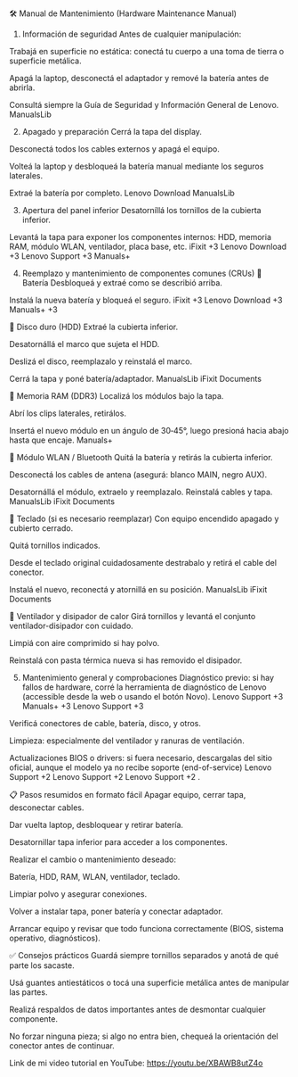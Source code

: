 🛠️ Manual de Mantenimiento (Hardware Maintenance Manual)
1. Información de seguridad
Antes de cualquier manipulación:

Trabajá en superficie no estática: conectá tu cuerpo a una toma de tierra o superficie metálica.

Apagá la laptop, desconectá el adaptador y remové la batería antes de abrirla.

Consultá siempre la Guía de Seguridad y Información General de Lenovo. 
ManualsLib

2. Apagado y preparación
Cerrá la tapa del display.

Desconectá todos los cables externos y apagá el equipo.

Volteá la laptop y desbloqueá la batería manual mediante los seguros laterales.

Extraé la batería por completo. 
Lenovo Download
ManualsLib

3. Apertura del panel inferior
Desatorníllá los tornillos de la cubierta inferior.

Levantá la tapa para exponer los componentes internos: HDD, memoria RAM, módulo WLAN, ventilador, placa base, etc. 
iFixit
+3
Lenovo Download
+3
Lenovo Support
+3
Manuals+

4. Reemplazo y mantenimiento de componentes comunes (CRUs)
🔧 Batería
Desbloqueá y extraé como se describió arriba.

Instalá la nueva batería y bloqueá el seguro. 
iFixit
+3
Lenovo Download
+3
Manuals+
+3

💾 Disco duro (HDD)
Extraé la cubierta inferior.

Desatornállá el marco que sujeta el HDD.

Deslizá el disco, reemplazalo y reinstalá el marco.

Cerrá la tapa y poné batería/adaptador. 
ManualsLib
iFixit Documents

🧠 Memoria RAM (DDR3)
Localizá los módulos bajo la tapa.

Abrí los clips laterales, retirálos.

Insertá el nuevo módulo en un ángulo de 30‑45°, luego presioná hacia abajo hasta que encaje. 
Manuals+

📡 Módulo WLAN / Bluetooth
Quitá la batería y retirás la cubierta inferior.

Desconectá los cables de antena (asegurá: blanco MAIN, negro AUX).

Desatornállá el módulo, extraelo y reemplazalo. Reinstalá cables y tapa. 
ManualsLib
iFixit Documents

🎹 Teclado (si es necesario reemplazar)
Con equipo encendido apagado y cubierto cerrado.

Quitá tornillos indicados.

Desde el teclado original cuidadosamente destrabalo y retirá el cable del conector.

Instalá el nuevo, reconectá y atornillá en su posición. 
ManualsLib
iFixit Documents

🔧 Ventilador y disipador de calor
Girá tornillos y levantá el conjunto ventilador-disipador con cuidado.

Limpiá con aire comprimido si hay polvo.

Reinstalá con pasta térmica nueva si has removido el disipador.

5. Mantenimiento general y comprobaciones
Diagnóstico previo: si hay fallos de hardware, corré la herramienta de diagnóstico de Lenovo (accessible desde la web o usando el botón Novo). 
Lenovo Support
+3
Manuals+
+3
Lenovo Support
+3

Verificá conectores de cable, batería, disco, y otros.

Limpieza: especialmente del ventilador y ranuras de ventilación.

Actualizaciones BIOS o drivers: si fuera necesario, descargalas del sitio oficial, aunque el modelo ya no recibe soporte (end-of-service) 
Lenovo Support
+2
Lenovo Support
+2
Lenovo Support
+2
.

📋 Pasos resumidos en formato fácil
Apagar equipo, cerrar tapa, desconectar cables.

Dar vuelta laptop, desbloquear y retirar batería.

Desatornillar tapa inferior para acceder a los componentes.

Realizar el cambio o mantenimiento deseado:

Batería, HDD, RAM, WLAN, ventilador, teclado.

Limpiar polvo y asegurar conexiones.

Volver a instalar tapa, poner batería y conectar adaptador.

Arrancar equipo y revisar que todo funciona correctamente (BIOS, sistema operativo, diagnósticos).

✅ Consejos prácticos
Guardá siempre tornillos separados y anotá de qué parte los sacaste.

Usá guantes antiestáticos o tocá una superficie metálica antes de manipular las partes.

Realizá respaldos de datos importantes antes de desmontar cualquier componente.

No forzar ninguna pieza; si algo no entra bien, chequeá la orientación del conector antes de continuar.


Link de mi video tutorial en YouTube:
https://youtu.be/XBAWB8utZ4o
